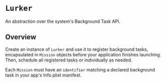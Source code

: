 # ``Lurker``

An abstraction over the system's Background Task API.

## Overview

Create an instance of ``Lurker`` and use it to register background tasks, encapsulated in ``Mission`` objects before your application finishes launching. Then, schedule all registered tasks or individually as needed.

Each ``Mission`` must have an `identifier` matching a declared background task in your app's Info.plist manifest.
